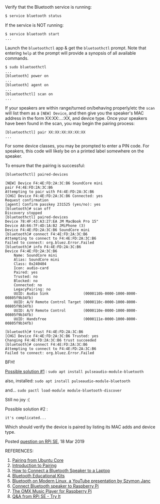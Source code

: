 Verify that the Bluetooth service is running:

```bash
$ service bluetooth status 
```

If the service is NOT running: 

```bash
$ service bluetooth start
...
```

Launch the `bluetoothctl` app & get the `bluetoothctl` prompt.  Note that entering `help` at the prompt will provide a synopsis of all available commands.

```bash
$ sudo bluetoothctl 
...
[bluetooth] power on 
...
[bluetooth] agent on 
...
[bluetoothctl] scan on 
... 
```

If your speakers are within range/turned on/behaving properly/etc the `scan` will list them as a `[NEW] Device`, and then give you the speaker's MAC address in the form XX:XX:…:XX, and device type. Once your speakers have been found in the scan, you may begin the pairing process:

```bash
[bluetoothctl] pair XX:XX:XX:XX:XX:XX 
...
```

For some device classes, you may be prompted to enter a PIN code. For speakers, this code will likely be on a printed label somewhere on the speaker. 

To ensure that the pairing is successful: 

```bash
[bluetoothctl] paired-devices 
```

```
[NEW] Device F4:4E:FD:2A:3C:B6 SoundCore mini
pair F4:4E:FD:2A:3C:B6 
Attempting to pair with F4:4E:FD:2A:3C:B6
[CHG] Device F4:4E:FD:2A:3C:B6 Connected: yes
Request confirmation
[agent] Confirm passkey 231525 (yes/no): yes
[bluetooth]# scan off
Discovery stopped
[bluetoothctl] paired-devices
Device 78:4F:43:A3:27:EA JM MacBook Pro 15"
Device A8:66:7F:4D:1A:B2 JMiPhone (3)
Device F4:4E:FD:2A:3C:B6 SoundCore mini 
[bluetooth]# connect F4:4E:FD:2A:3C:B6
Attempting to connect to F4:4E:FD:2A:3C:B6
Failed to connect: org.bluez.Error.Failed
[bluetooth]# info F4:4E:FD:2A:3C:B6
Device F4:4E:FD:2A:3C:B6
	Name: SoundCore mini
	Alias: SoundCore mini
	Class: 0x240404
	Icon: audio-card
	Paired: yes
	Trusted: no
	Blocked: no
	Connected: no
	LegacyPairing: no
	UUID: Audio Sink                (0000110b-0000-1000-8000-00805f9b34fb)
	UUID: A/V Remote Control Target (0000110c-0000-1000-8000-00805f9b34fb)
	UUID: A/V Remote Control        (0000110e-0000-1000-8000-00805f9b34fb)
	UUID: Handsfree                 (0000111e-0000-1000-8000-00805f9b34fb)
	
[bluetooth]# trust F4:4E:FD:2A:3C:B6
[CHG] Device F4:4E:FD:2A:3C:B6 Trusted: yes
Changing F4:4E:FD:2A:3C:B6 trust succeeded
[bluetooth]# connect F4:4E:FD:2A:3C:B6
Attempting to connect to F4:4E:FD:2A:3C:B6
Failed to connect: org.bluez.Error.Failed 
```

BFH! 

[Possible solution #1](https://unix.stackexchange.com/questions/258074/error-when-trying-to-connect-to-bluetooth-speaker-org-bluez-error-failed) : `sudo apt install pulseaudio-module-bluetooth`  

also, installed: `sudo apt install pulseaudio-module-bluetooth` 

and… `sudo pactl load-module module-bluetooth-discover`

Still no joy :( 

Possible solution #2 : 

```
it's complicated...
```

Which should verify the device is paired by listing its MAC adds and device type.

Posted [question on RPi SE](https://raspberrypi.stackexchange.com/questions/95532/bluetooth-blues), 18 Mar 2019



REFERENCES: 

1. [Pairing from Ubuntu Core](https://docs.ubuntu.com/core/en/stacks/bluetooth/bluez/docs/reference/pairing/outbound.html)  
2. [Introduction to Pairing](https://docs.ubuntu.com/core/en/stacks/bluetooth/bluez/docs/reference/pairing/introduction) 
3. [How to Connect a Bluetooth Speaker to a Laptop](https://www.wikihow.com/Connect-a-Bluetooth-Speaker-to-a-Laptop) 
4. [Bluetooth Educational Kits](https://www.bluetooth.com/develop-with-bluetooth/build/developer-kits?utm_campaign=developer&utm_source=internal&utm_medium=blog&utm_content=bluez-on-pi3) 
5. [Bluetooth on Modern Linux, a YouTube presentation by Szymon Janc](https://www.youtube.com/watch?v=tclS9arLFzk) 
6. [Connect Bluetooth speaker to Raspberry Pi](http://youness.net/raspberry-pi/how-to-connect-bluetooth-headset-or-speaker-to-raspberry-pi-3) 
7. [The OMX Music Player for Raspberry Pi](https://www.raspberrypi.org/documentation/raspbian/applications/omxplayer.md) 
8. [Q&A from RPi SE - Try It](https://raspberrypi.stackexchange.com/a/96087/83790)